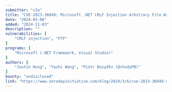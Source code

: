 ```yaml
---
submitter: "c2a"
title: "CVE-2023-36049: Microsoft .NET CRLF Injection Arbitrary File Write/deletion Vulnerability"
date: "2024-03-06"
added: "2024-11-03"
description: ""
vulnerabilities: [
    "CRLF injection", "FTP"
]
programs: [
    "Microsoft (.NET Framework, Visual Studio)"
]
authors: [
    "Justin Hung", "Yazhi Wang", "Piotr Bazydło (@chudyPB)"
]
bounty: "undisclosed"
link: "https://www.zerodayinitiative.com/blog/2024/3/6/cve-2023-36049-microsoft-net-crlf-injection-arbitrary-file-writedeletion-vulnerability"
---
```





